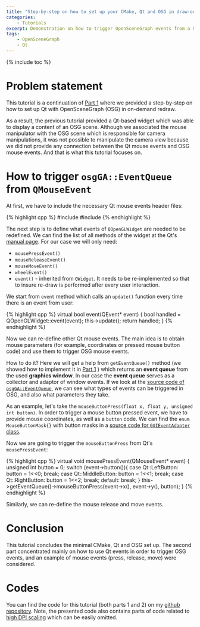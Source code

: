 ```yaml
---
title: "Step-by-step on how to set up your CMake, Qt and OSG in draw-on-demand mode (Part 2)"
categories: 
    - Tutorials
excerpt: Demonstration on how to trigger OpenSceneGraph events from a Qt widget on example of mouse pressed button.
tags: 
    - OpenSceneGraph 
    - Qt
---
```


{% include toc %}

# Problem statement

This tutorial is a continuation of [Part 1](http://vicrucann.github.io/tutorials/cmake-qt-osg-1/) where we provided a step-by-step on how to set up Qt with OpenSceneGraph (OSG) in on-demand redraw. 

As a result, the previous tutorial provided a Qt-based widget which was able to display a content of an OSG scene. Although we associated the mouse manipulator with the OSG scene which is responsible for camera manipulations, it was not possible to manipulate the camera view because we did not provide any connection between the Qt mouse events and OSG mouse events. And that is what this tutorial focuses on.

# How to trigger `osgGA::EventQueue` from `QMouseEvent` 

At first, we have to include the necessary Qt mouse events header files:

{% highlight cpp %}
#include <QMouseEvent>
#include <QWheelEvent>
{% endhighlight %}

The next step is to define what events of `QOpenGLWidget` are needed to be redefined. We can find the list of all methods of the widget at the Qt's [manual page](http://doc.qt.io/qt-5/qopenglwidget-members.html). For our case we will only need:

* `mousePressEvent()`
* `mouseReleaseEvent()`
* `mouseMoveEvent()`
* `wheelEvent()`
* `event()` - inherited from `QWidget`. It needs to be re-implemented so that to insure re-draw is performed after every user interaction.

We start from `event` method which calls an `update()` function every time there is an event from user:

{% highlight cpp %}
virtual bool event(QEvent* event)
{
      bool handled = QOpenGLWidget::event(event);
      this->update();
      return handled;
}
{% endhighlight %}

Now we can re-define other Qt mouse events. The main idea is to obtain mouse parameters (for example, coordinates or pressed mouse button code) and use them to trigger OSG mouse events. 

How to do it? Here we will get a help from `getEventQueue()` method (we showed how to implement it in [Part 1](http://vicrucann.github.io/tutorials/cmake-qt-osg-1/) ) which returns an **event queue** from the used **graphics window**. In our case the **event queue** serves as a collector and adaptor of window events. If we look at the [source code
of `osgGA::EventQueue`](https://github.com/openscenegraph/osg/blob/master/include/osgGA/EventQueue), we can see what types of events can be triggered in OSG, and also what parameters they take. 

As an example, let's take the `mouseButtonPress(float x, float y, unsigned int button)`. In order to trigger a mouse button pressed event, we have to provide mouse coordinates, as well as a `button` code. We can find the `enum MouseButtonMask{}` with button masks in a [source code for `GUIEventAdapter` class](https://github.com/openscenegraph/osg/blob/master/include/osgGA/GUIEventAdapter).

Now we are going to trigger the `mouseButtonPress` from Qt's `mousePressEvent`:

{% highlight cpp %}
virtual void mousePressEvent(QMouseEvent* event)
  {
      unsigned int button = 0;
      switch (event->button()){
      case Qt::LeftButton:
          button = 1<<0;
          break;
      case Qt::MiddleButton:
          button = 1<<1;
          break;
      case Qt::RightButton:
          button = 1<<2;
          break;
      default:
          break;
      }
      this->getEventQueue()->mouseButtonPress(event->x(), event->y(), button);
  }
{% endhighlight %}

Similarly, we can re-define the mouse release and move events.

# Conclusion

This tutorial concludes the minimal CMake, Qt and OSG set up. The second part concentrated mainly on how to use Qt events in order to trigger OSG events, and an example of mouse events (press, release, move) were considered. 

# Codes

You can find the code for this tutorial (both parts 1 and 2) on my [github repository](https://github.com/vicrucann/QtOSG-hello). Note, the presented code also contains parts of code related to [high DPI scaling](http://vicrucann.github.io/tutorials/osg-qt-high-dpi/) which can be easily omitted.

 
